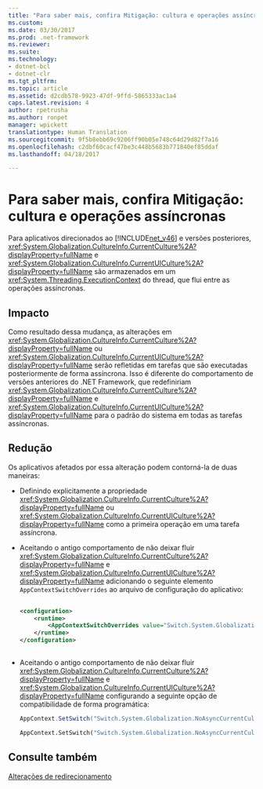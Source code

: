 ```yaml
---
title: "Para saber mais, confira Mitigação: cultura e operações assíncronas | Microsoft Docs"
ms.custom: 
ms.date: 03/30/2017
ms.prod: .net-framework
ms.reviewer: 
ms.suite: 
ms.technology:
- dotnet-bcl
- dotnet-clr
ms.tgt_pltfrm: 
ms.topic: article
ms.assetid: d2cdb578-9923-47df-9ffd-5865333ac1a4
caps.latest.revision: 4
author: rpetrusha
ms.author: ronpet
manager: wpickett
translationtype: Human Translation
ms.sourcegitcommit: 9f5b8ebb69c9206ff90b05e748c64d29d82f7a16
ms.openlocfilehash: c2dbf60cacf47be3c448b5683b771840ef85ddaf
ms.lasthandoff: 04/18/2017

---
```

# <a name="mitigation-culture-and-asynchronous-operations"></a>Para saber mais, confira Mitigação: cultura e operações assíncronas
Para aplicativos direcionados ao [!INCLUDE[net_v46](../../../includes/net-v46-md.md)] e versões posteriores, <xref:System.Globalization.CultureInfo.CurrentCulture%2A?displayProperty=fullName> e <xref:System.Globalization.CultureInfo.CurrentUICulture%2A?displayProperty=fullName> são armazenados em um <xref:System.Threading.ExecutionContext> do thread, que flui entre as operações assíncronas.  
  
## <a name="impact"></a>Impacto  
 Como resultado dessa mudança, as alterações em <xref:System.Globalization.CultureInfo.CurrentCulture%2A?displayProperty=fullName> ou <xref:System.Globalization.CultureInfo.CurrentUICulture%2A?displayProperty=fullName> serão refletidas em tarefas que são executadas posteriormente de forma assíncrona. Isso é diferente do comportamento de versões anteriores do .NET Framework, que redefiniriam <xref:System.Globalization.CultureInfo.CurrentCulture%2A?displayProperty=fullName> e <xref:System.Globalization.CultureInfo.CurrentUICulture%2A?displayProperty=fullName> para o padrão do sistema em todas as tarefas assíncronas.  
  
## <a name="mitigation"></a>Redução  
 Os aplicativos afetados por essa alteração podem contorná-la de duas maneiras:  
  
-   Definindo explicitamente a propriedade <xref:System.Globalization.CultureInfo.CurrentCulture%2A?displayProperty=fullName> ou <xref:System.Globalization.CultureInfo.CurrentUICulture%2A?displayProperty=fullName> como a primeira operação em uma tarefa assíncrona.  
  
-   Aceitando o antigo comportamento de não deixar fluir <xref:System.Globalization.CultureInfo.CurrentCulture%2A?displayProperty=fullName> e <xref:System.Globalization.CultureInfo.CurrentUICulture%2A?displayProperty=fullName> adicionando o seguinte elemento `AppContextSwitchOverrides` ao arquivo de configuração do aplicativo:  
  
    ```xml  
  
    <configuration>  
        <runtime>  
            <AppContextSwitchOverrides value="Switch.System.Globalization.NoAsyncCurrentCulture=true" />  
        </runtime>  
    </configuration>  
  
    ```  
  
-   Aceitando o antigo comportamento de não deixar fluir <xref:System.Globalization.CultureInfo.CurrentCulture%2A?displayProperty=fullName> e <xref:System.Globalization.CultureInfo.CurrentUICulture%2A?displayProperty=fullName> configurando a seguinte opção de compatibilidade de forma programática:  
  
    ```csharp  
    AppContext.SetSwitch("Switch.System.Globalization.NoAsyncCurrentCulture", true);  
    ```  
  
    ```vb  
    AppContext.SetSwitch("Switch.System.Globalization.NoAsyncCurrentCulture", true)  
    ```  
  
## <a name="see-also"></a>Consulte também  
 [Alterações de redirecionamento](../../../docs/framework/migration-guide/retargeting-changes-in-the-net-framework-4-6.md)
